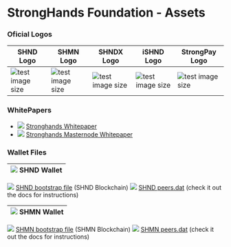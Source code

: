 # StrongHands Foundation - Assets

### Oficial Logos

SHND Logo | SHMN Logo | SHNDX Logo | iSHND Logo| StrongPay Logo
------------ | ------------- | ------------- | ------------- | -------------
![test image size](https://raw.githubusercontent.com/stronghands-oficial/assets/main/shnd-logo.svg) | ![test image size](https://raw.githubusercontent.com/stronghands-oficial/assets/main/shmn-logo.svg)| ![test image size](https://raw.githubusercontent.com/stronghands-oficial/assets/main/shndx-logo.svg) | ![test image size](https://raw.githubusercontent.com/stronghands-oficial/assets/main/ishnd-logo.svg)|![test image size](https://raw.githubusercontent.com/stronghands-oficial/assets/main/strongpay-logo.svg)


### WhitePapers

* [<img src="https://github.com/alexorbit/stronghands-website/blob/main/images/pdf-file.png?raw=true">](https://github.com/stronghands-oficial/assets/blob/main/shnd-whitepaper1.0.pdf) [Stronghands Whitepaper](https://github.com/stronghands-oficial/assets/blob/main/shnd-whitepaper1.0.pdf)
* [<img src="https://github.com/alexorbit/stronghands-website/blob/main/images/pdf-file.png?raw=true">](https://github.com/stronghands-oficial/assets/blob/main/shmn-whitepaper1.0.pdf) [Stronghands Masternode Whitepaper](https://github.com/stronghands-oficial/assets/blob/main/shmn-whitepaper1.0.pdf)

### Wallet Files

 | <img src="https://res.cloudinary.com/broadtel/image/upload/c_scale,w_16/v1609271912/stronghands.info/shnd-logo.png"> SHND Wallet
 | ------------- 
[<img src="https://github.com/alexorbit/stronghands-website/blob/main/images/dat.png?raw=true">](https://github.com/stronghands-oficial/assets/raw/main/shnd-peers.dat)  [SHND bootstrap file](http://147.135.10.45/blockchains/current/StrongHands_blockchain.zip) (SHND Blockchain)
[<img src="https://github.com/alexorbit/stronghands-website/blob/main/images/dat.png?raw=true">](https://github.com/stronghands-oficial/assets/raw/main/shmn-peers.dat) [SHND peers.dat](https://github.com/stronghands-oficial/assets/raw/main/shmn-peers.dat) (check it out the docs for instructions)

 | <img src="https://res.cloudinary.com/broadtel/image/upload/c_scale,w_16/v1609271911/stronghands.info/shmn-logo.png"> SHMN Wallet
 | ------------- 
[<img src="https://github.com/alexorbit/stronghands-website/blob/main/images/dat.png?raw=true">](https://github.com/stronghands-oficial/assets/raw/main/shnd-peers.dat)  [SHMN bootstrap file](http://147.135.10.45/blockchains/current/StrongHands_blockchain.zip) (SHMN Blockchain)
[<img src="https://github.com/alexorbit/stronghands-website/blob/main/images/dat.png?raw=true">](https://github.com/stronghands-oficial/assets/raw/main/shmn-peers.dat) [SHMN peers.dat](https://github.com/stronghands-oficial/assets/raw/main/shmn-peers.dat) (check it out the docs for instructions)
